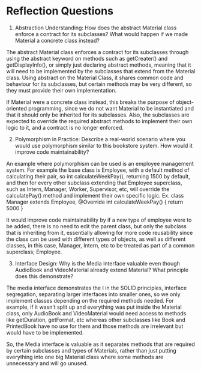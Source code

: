 # Reflection Questions

1. Abstraction Understanding: How does the abstract Material class enforce a contract for its subclasses? What would happen if we made Material a concrete class instead?

The abstract Material class enforces a contract for its subclasses through using the abstract keyword on methods such as getCreater() and getDisplayInfo(), or simply just declaring abstract methods, meaning that it will need to be implemented by the subclasses that extend from the Material class. Using abstract on the Material Class, it shares common code and behaviour for its subclasses, but certain methods may be very different, so they must provide their own implementation.

If Material were a concrete class instead, this breaks the purpose of object-oriented programming, since we do not want Material to be instantiated and that it should only be inherited for its subclasses. Also, the subclasses are expected to override the required abstract methods to implement their own logic to it, and a contract is no longer enforced.

2. Polymorphism in Practice: Describe a real-world scenario where you would use polymorphism similar to this bookstore system. How would it improve code maintainability?

An example where polymorphism can be used is an employee management system. For example the base class is Employee, with a default method of calculating their pair, so int calculateWeekPay(), returning 1500 by default, and then for every other subclass extending that Employee superclass, such as Intern, Manager, Worker, Supervisor, etc, will override the calculatePay() method and implement their own specific logic. Ex. class Manager extends Employee, @Override int calculateWeekPay() { return 5000 }

It would improve code maintainability by if a new type of employee were to be added, there is no need to edit the parent class, but only the subclass that is inheriting from it, essentially allowing for more code reusability since the class can be used with different types of objects, as well as different classes, in this case, Manager, Intern, etc to be treated as part of a common superclass; Employee.

3. Interface Design: Why is the Media interface valuable even though AudioBook and VideoMaterial already extend Material? What principle does this demonstrate?

The media interface demonstrates the I in the SOLID principles, interface segregation, separating larger interfaces into smaller ones, so we only implement classes depending on the required methods needed. For example, if it wasn’t split up and everything was put inside the Material class, only AudioBook and VideoMaterial would need access to methods like getDuration, getFormat, etc whereas other subclasses like Book and PrintedBook have no use for them and those methods are irrelevant but would have to be implemented.

So, the Media interface is valuable as it separates methods that are required by certain subclasses and types of Materials, rather than just putting everything into one big Material class where some methods are unnecessary and will go unused. 